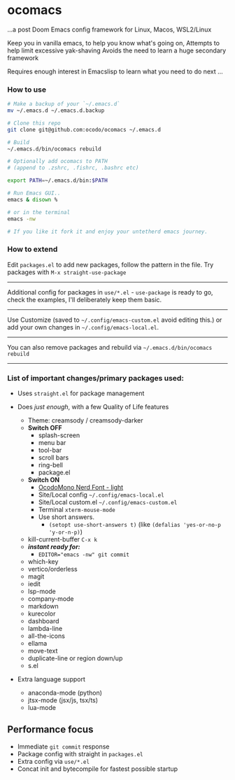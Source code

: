 
# ocomacs

  ...a post Doom Emacs config framework for Linux, Macos, WSL2/Linux

  Keep you in vanilla emacs, to help you know what's going on,
  Attempts to help limit excessive yak-shaving 
  Avoids the need to learn a huge secondary framework
  
  Requires enough interest in Emacslisp to 
  learn what you need to do next ...


### How to use

```sh
# Make a backup of your `~/.emacs.d`
mv ~/.emacs.d ~/.emacs.d.backup

# Clone this repo
git clone git@github.com:ocodo/ocomacs ~/.emacs.d

# Build
~/.emacs.d/bin/ocomacs rebuild

# Optionally add ocomacs to PATH 
# (append to .zshrc, .fishrc, .bashrc etc)

export PATH=~/.emacs.d/bin:$PATH

# Run Emacs GUI.. 
emacs & disown %

# or in the terminal 
emacs -nw

# If you like it fork it and enjoy your untetherd emacs journey.
```

### How to extend

Edit `packages.el` to add new packages, follow the pattern in the
file. Try packages with `M-x straight-use-package`

- - -

Additional config for packages in `use/*.el` - `use-package` is ready
to go, check the examples, I'll deliberately keep them basic.

- - -

Use Customize (saved to `~/.config/emacs-custom.el` avoid editing
this.) or add your own changes in `~/.config/emacs-local.el`.

- - -

You can also remove packages and rebuild via `~/.emacs.d/bin/ocomacs rebuild`

- - -

### List of important changes/primary packages used:

- Uses `straight.el` for package management

- Does _just enough_, with a few Quality of Life features
  - Theme: creamsody / creamsody-darker
  - **Switch OFF** 
    - splash-screen
	- menu bar
	- tool-bar
	- scroll bars
	- ring-bell
	- package.el
  - **Switch ON**
	- [OcodoMono Nerd Font - light](https://github.com/ocodo/ocodo-mono)
	- Site/Local config `~/.config/emacs-local.el`
	- Site/Local custom.el `~/.config/emacs-custom.el`
	- Terminal `xterm-mouse-mode`
    - Use short answers. 
	  - `(setopt use-short-answers t)` (like `(defalias 'yes-or-no-p 'y-or-n-p)`)
  - kill-current-buffer `C-x k`
  - _**instant ready for:**_ 
    - `EDITOR="emacs -nw" git commit`
  - which-key
  - vertico/orderless
  - magit
  - iedit
  - lsp-mode
  - company-mode
  - markdown
  - kurecolor
  - dashboard
  - lambda-line
  - all-the-icons
  - ellama
  - move-text
  - duplicate-line or region down/up
  - s.el
- Extra language support
  - anaconda-mode (python)
  - jtsx-mode (jsx/js, tsx/ts)
  - lua-mode
  
## Performance focus

- Immediate `git commit` response
- Package config with straight in `packages.el`
- Extra config via `use/*.el`
- Concat init and bytecompile for fastest possible startup

